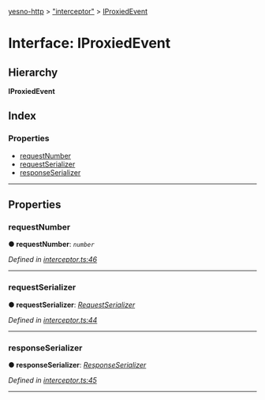 [yesno-http](../README.md) > ["interceptor"](../modules/_interceptor_.md) > [IProxiedEvent](../interfaces/_interceptor_.iproxiedevent.md)

# Interface: IProxiedEvent

## Hierarchy

**IProxiedEvent**

## Index

### Properties

* [requestNumber](_interceptor_.iproxiedevent.md#requestnumber)
* [requestSerializer](_interceptor_.iproxiedevent.md#requestserializer)
* [responseSerializer](_interceptor_.iproxiedevent.md#responseserializer)

---

## Properties

<a id="requestnumber"></a>

###  requestNumber

**● requestNumber**: *`number`*

*Defined in [interceptor.ts:46](https://github.com/FormidableLabs/yesno/blob/8e1469e/src/interceptor.ts#L46)*

___
<a id="requestserializer"></a>

###  requestSerializer

**● requestSerializer**: *[RequestSerializer](../classes/_http_serializer_.requestserializer.md)*

*Defined in [interceptor.ts:44](https://github.com/FormidableLabs/yesno/blob/8e1469e/src/interceptor.ts#L44)*

___
<a id="responseserializer"></a>

###  responseSerializer

**● responseSerializer**: *[ResponseSerializer](../classes/_http_serializer_.responseserializer.md)*

*Defined in [interceptor.ts:45](https://github.com/FormidableLabs/yesno/blob/8e1469e/src/interceptor.ts#L45)*

___


